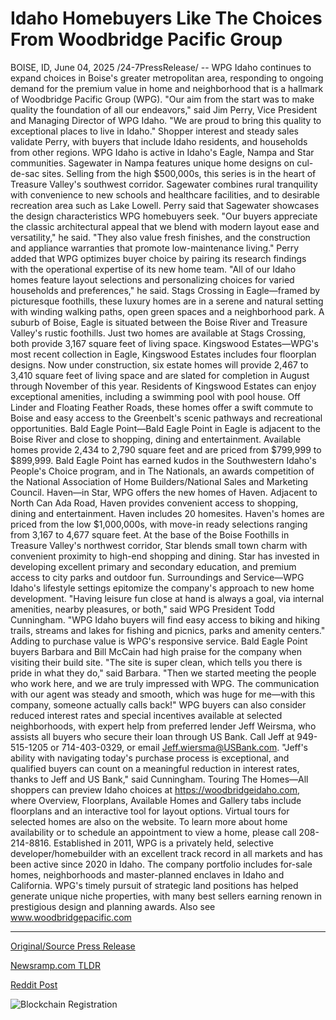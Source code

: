 # Idaho Homebuyers Like The Choices From Woodbridge Pacific Group

BOISE, ID, June 04, 2025 /24-7PressRelease/ -- WPG Idaho continues to expand choices in Boise's greater metropolitan area, responding to ongoing demand for the premium value in home and neighborhood that is a hallmark of Woodbridge Pacific Group (WPG). "Our aim from the start was to make quality the foundation of all our endeavors," said Jim Perry, Vice President and Managing Director of WPG Idaho. "We are proud to bring this quality to exceptional places to live in Idaho."   Shopper interest and steady sales validate Perry, with buyers that include Idaho residents, and households from other regions. WPG Idaho is active in Idaho's Eagle, Nampa and Star communities.   Sagewater in Nampa features unique home designs on cul-de-sac sites. Selling from the high $500,000s, this series is in the heart of Treasure Valley's southwest corridor. Sagewater combines rural tranquility with convenience to new schools and healthcare facilities, and to desirable recreation area such as Lake Lowell.   Perry said that Sagewater showcases the design characteristics WPG homebuyers seek. "Our buyers appreciate the classic architectural appeal that we blend with modern layout ease and versatility," he said. "They also value fresh finishes, and the construction and appliance warranties that promote low-maintenance living."  Perry added that WPG optimizes buyer choice by pairing its research findings with the operational expertise of its new home team. "All of our Idaho homes feature layout selections and personalizing choices for varied households and preferences," he said.   Stags Crossing in Eagle—framed by picturesque foothills, these luxury homes are in a serene and natural setting with winding walking paths, open green spaces and a neighborhood park. A suburb of Boise, Eagle is situated between the Boise River and Treasure Valley's rustic foothills. Just two homes are available at Stags Crossing, both provide 3,167 square feet of living space.   Kingswood Estates—WPG's most recent collection in Eagle, Kingswood Estates includes four floorplan designs. Now under construction, six estate homes will provide 2,467 to 3,410 square feet of living space and are slated for completion in August through November of this year.   Residents of Kingswood Estates can enjoy exceptional amenities, including a swimming pool with pool house. Off Linder and Floating Feather Roads, these homes offer a swift commute to Boise and easy access to the Greenbelt's scenic pathways and recreational opportunities.   Bald Eagle Point—Bald Eagle Point in Eagle is adjacent to the Boise River and close to shopping, dining and entertainment. Available homes provide 2,434 to 2,790 square feet and are priced from $799,999 to $899,999.   Bald Eagle Point has earned kudos in the Southwestern Idaho's People's Choice program, and in The Nationals, an awards competition of the National Association of Home Builders/National Sales and Marketing Council.   Haven—in Star, WPG offers the new homes of Haven. Adjacent to North Can Ada Road, Haven provides convenient access to shopping, dining and entertainment. Haven includes 20 homesites. Haven's homes are priced from the low $1,000,000s, with move-in ready selections ranging from 3,167 to 4,677 square feet.   At the base of the Boise Foothills in Treasure Valley's northwest corridor, Star blends small town charm with convenient proximity to high-end shopping and dining. Star has invested in developing excellent primary and secondary education, and premium access to city parks and outdoor fun.  Surroundings and Service—WPG Idaho's lifestyle settings epitomize the company's approach to new home development. "Having leisure fun close at hand is always a goal, via internal amenities, nearby pleasures, or both," said WPG President Todd Cunningham. "WPG Idaho buyers will find easy access to biking and hiking trails, streams and lakes for fishing and picnics, parks and amenity centers."  Adding to purchase value is WPG's responsive service. Bald Eagle Point buyers Barbara and Bill McCain had high praise for the company when visiting their build site. "The site is super clean, which tells you there is pride in what they do," said Barbara. "Then we started meeting the people who work here, and we are truly impressed with WPG. The communication with our agent was steady and smooth, which was huge for me—with this company, someone actually calls back!"  WPG buyers can also consider reduced interest rates and special incentives available at selected neighborhoods, with expert help from preferred lender Jeff Weirsma, who assists all buyers who secure their loan through US Bank. Call Jeff at 949-515-1205 or 714-403-0329, or email Jeff.wiersma@USBank.com.  "Jeff's ability with navigating today's purchase process is exceptional, and qualified buyers can count on a meaningful reduction in interest rates, thanks to Jeff and US Bank," said Cunningham.   Touring The Homes—All shoppers can preview Idaho choices at https://woodbridgeidaho.com, where Overview, Floorplans, Available Homes and Gallery tabs include floorplans and an interactive tool for layout options. Virtual tours for selected homes are also on the website.   To learn more about home availability or to schedule an appointment to view a home, please call 208-214-8816.   Established in 2011, WPG is a privately held, selective developer/homebuilder with an excellent track record in all markets and has been active since 2020 in Idaho. The company portfolio includes for-sale homes, neighborhoods and master-planned enclaves in Idaho and California. WPG's timely pursuit of strategic land positions has helped generate unique niche properties, with many best sellers earning renown in prestigious design and planning awards. Also see www.woodbridgepacific.com 

---

[Original/Source Press Release](https://www.24-7pressrelease.com/press-release/523518/idaho-homebuyers-like-the-choices-from-woodbridge-pacific-group)
                    

[Newsramp.com TLDR](https://newsramp.com/curated-news/wpg-idaho-expands-premium-housing-options-in-boise-area/48f4eaf585c9e1c7743a6768265ae4d0) 

 



[Reddit Post](https://www.reddit.com/r/Business_NewsRamp/comments/1l3glek/wpg_idaho_expands_premium_housing_options_in/) 



![Blockchain Registration](https://cdn.newsramp.app/24-7PressRelease/qrcode/256/4/lime_PvB.webp)